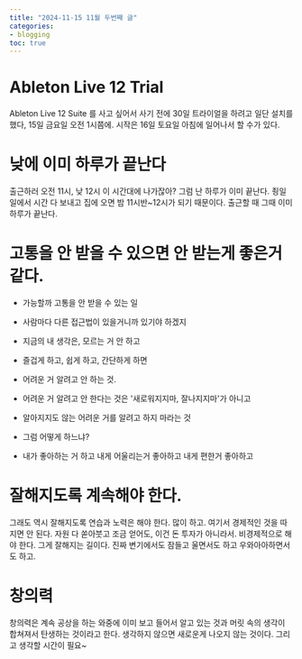 ```yaml
---
title: "2024-11-15 11월 두번째 글"
categories:
- blogging
toc: true
---
```


Ableton Live 12 Trial
=

Ableton Live 12 Suite 를 사고 싶어서
사기 전에
30일 트라이얼을 하려고 일단 설치를 했다, 15일 금요일 오전 1시쯤에.
시작은 16일 토요일 아침에 일어나서 할 수가 있다.

낮에 이미 하루가 끝난다
=

출근하러 오전 11시, 낮 12시
이 시간대에 나가잖아?
그럼 난 하루가 이미 끝난다.
죙일 일에서 시간 다 보내고 집에 오면 밤 11시반~12시가 되기 때문이다.
출근할 때 그때 이미 하루가 끝난다.

고통을 안 받을 수 있으면 안 받는게 좋은거 같다.
=

- 가능할까 고통을 안 받을 수 있는 일
- 사람마다 다른 접근법이 있을거니까 있기야 하겠지
- 지금의 내 생각은, 모르는 거 안 하고
- 즐겁게 하고, 쉽게 하고, 간단하게 하면

- 어려운 거 알려고 안 하는 것.
- 어려운 거 알려고 안 한다는 것은 '새로워지지마, 잘나지지마'가 아니고
- 알아지지도 않는 어려운 거를 알려고 하지 마라는 것
- 그럼 어떻게 하느냐?
- 내가 좋아하는 거 하고 내게 어울리는거 좋아하고 내게 편한거 좋아하고

잘해지도록 계속해야 한다.
= 

그래도 역시 잘해지도록 연습과 노력은 해야 한다. 많이 하고. 여기서 경제적인 것을 따지면 안 된다. 자원 다 쏟아붓고 조금 얻어도, 이건 돈 투자가 아니라서. 비경제적으로 해야 한다. 그게 잘해지는 길이다. 진짜 변기에서도 잠들고 울면서도 하고 우와아아하면서도 하고.

창의력
=

창의력은 계속 공상을 하는 와중에 이미 보고 들어서 알고 있는 것과 머릿 속의 생각이 합쳐져서 탄생하는 것이라고 한다. 생각하지 않으면 새로운게 나오지 않는 것이다. 그리고 생각할 시간이 필요~
